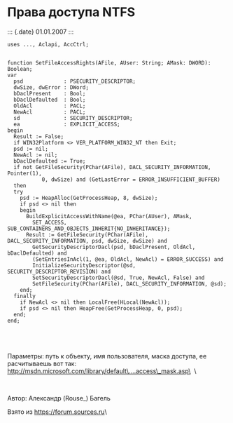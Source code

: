 Права доступа NTFS
==================

::: {.date}
01.01.2007
:::

    uses ..., Aclapi, AccCtrl;
     
     
    function SetFileAccessRights(AFile, AUser: String; AMask: DWORD): Boolean;
    var
      psd             : PSECURITY_DESCRIPTOR;
      dwSize, dwError : DWord;
      bDaclPresent    : Bool;
      bDaclDefaulted  : Bool;
      OldAcl          : PACL;
      NewAcl          : PACL;
      sd              : SECURITY_DESCRIPTOR;
      ea              : EXPLICIT_ACCESS;
    begin
      Result := False;
      if WIN32Platform <> VER_PLATFORM_WIN32_NT then Exit;
      psd := nil;
      NewAcl := nil;
      bDaclDefaulted := True;
      if not GetFileSecurity(PChar(AFile), DACL_SECURITY_INFORMATION, Pointer(1),
               0, dwSize) and (GetLastError = ERROR_INSUFFICIENT_BUFFER) 
      then 
      try
        psd := HeapAlloc(GetProcessHeap, 8, dwSize);
        if psd <> nil then 
        begin
          BuildExplicitAccessWithName(@ea, PChar(AUser), AMask,
            SET_ACCESS, SUB_CONTAINERS_AND_OBJECTS_INHERIT{NO_INHERITANCE});
          Result := GetFileSecurity(PChar(AFile), DACL_SECURITY_INFORMATION, psd, dwSize, dwSize) and
            GetSecurityDescriptorDacl(psd, bDaclPresent, OldAcl, bDaclDefaulted) and
            (SetEntriesInAcl(1, @ea, OldAcl, NewAcl) = ERROR_SUCCESS) and
            InitializeSecurityDescriptor(@sd, SECURITY_DESCRIPTOR_REVISION) and
            SetSecurityDescriptorDacl(@sd, True, NewAcl, False) and
            SetFileSecurity(PChar(AFile), DACL_SECURITY_INFORMATION, @sd);
        end;
      finally  
        if NewAcl <> nil then LocalFree(HLocal(NewAcl));
        if psd <> nil then HeapFree(GetProcessHeap, 0, psd);    
      end;
    end;

 \
 \
 \
Параметры: путь к объекту, имя пользователя, маска доступа, ее
расчитываешь вот так:\
http://msdn.microsoft.com/library/default\....access\_mask.asp\
 \

 

Автор: Александр (Rouse\_) Багель

Взято из <https://forum.sources.ru>\
